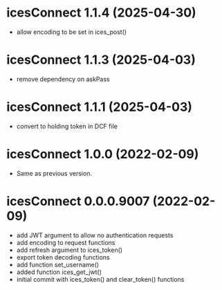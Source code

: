 # icesConnect 1.1.4 (2025-04-30)

* allow encoding to be set in ices_post()


# icesConnect 1.1.3 (2025-04-03)

* remove dependency on askPass


# icesConnect 1.1.1 (2025-04-03)

* convert to holding token in DCF file

# icesConnect 1.0.0 (2022-02-09)

* Same as previous version.


# icesConnect 0.0.0.9007 (2022-02-09)

* add JWT argument to allow no authentication requests
* add encoding to request functions
* add refresh argument to ices_token()
* export token decoding functions
* add function set_username()
* added function ices_get_jwt()
* initial commit with ices_token() and clear_token() functions
